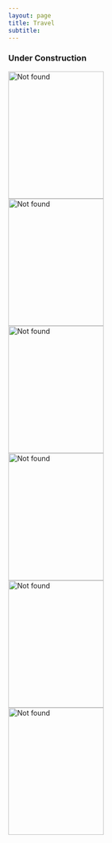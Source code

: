 ```yaml
---
layout: page
title: Travel
subtitle:
---
```

### Under Construction
<div id="slideshow">
	<div class="slide-fade">
		<div class="slide">
			<img src="{{ 'assets/img/japan/IMG_1001.jpg' | relative_url }}" alt="Not found" width="192" height="256"/>
		</div>
		<div class="slide">
			<img src="{{ 'assets/img/japan/IMG_1719.jpg' | relative_url }}" alt="Not found" width="192" height="256"/>
		</div>
		<div class="slide">
			<img src="{{ 'assets/img/japan/IMG_1776.jpg' | relative_url }}" alt="Not found" width="192" height="256"/>
		</div>
		<div class="slide">
			<img src="{{ 'assets/img/japan/IMG_1795.jpg' | relative_url }}" alt="Not found" width="192" height="256"/>
		</div>
		<div class="slide">
			<img src="{{ 'assets/img/japan/IMG_2120.jpg' | relative_url }}" alt="Not found" width="192" height="256"/>
		</div>
		<div class="slide">
			<img src="{{ 'assets/img/japan/IMG_2354.jpg' | relative_url }}" alt="Not found" width="192" height="256"/>
		</div>
	</div>
</div>

<!--
<div id="slideshow">
<div class="slideshow-container">
  <div class="slide fade">
    <img src="assets/img/japan/IMG_1001.jpg" alt="Slide 1" />
  </div>
  <div class="slide fade">
    <img src="assets/img/japan/IMG_1719.jpg" alt="Slide 2" />
  </div>
  <div class="slide fade">
    <img src="assets/img/japan/IMG_1776.jpg" alt="Slide 3" />
  </div>
  <div class="slide fade">
    <img src="assets/img/japan/IMG_1795.jpg" alt="Slide 4" />	
  </div>
</div> 
</div>
-->
